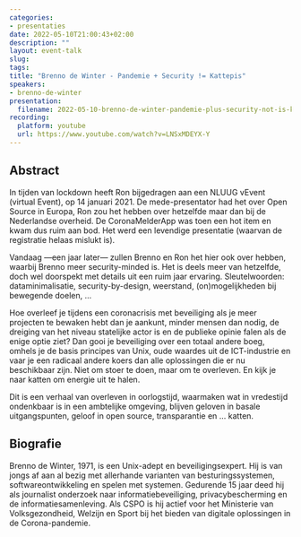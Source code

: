 ```yaml
---
categories:
- presentaties
date: 2022-05-10T21:00:43+02:00
description: ""
layout: event-talk
slug:
tags:
title: "Brenno de Winter - Pandemie + Security != Kattepis"
speakers:
- brenno-de-winter
presentation:
  filename: 2022-05-10-brenno-de-winter-pandemie-plus-security-not-is-kattepis.pdf
recording:
  platform: youtube
  url: https://www.youtube.com/watch?v=LNSxMDEYX-Y
---
```


## Abstract

In tijden van lockdown heeft Ron bijgedragen aan een NLUUG vEvent (virtual Event), op 14 januari 2021. De mede-presentator had het over Open Source in Europa, Ron zou het hebben over hetzelfde maar dan bij de Nederlandse overheid. De CoronaMelderApp was toen een hot item en kwam dus ruim aan bod. Het werd een levendige presentatie (waarvan de registratie helaas mislukt is).

Vandaag —een jaar later— zullen Brenno en Ron het hier ook over hebben, waarbij Brenno meer security-minded is. Het is deels meer van hetzelfde, doch wel doorspekt met details uit een ruim jaar ervaring. Sleutelwoorden: dataminimalisatie, security-by-design, weerstand, (on)mogelijkheden bij bewegende doelen, ...

Hoe overleef je tijdens een coronacrisis met beveiliging als je meer projecten te bewaken hebt dan je aankunt, minder mensen dan nodig, de dreiging van het niveau statelijke actor is en de publieke opinie falen als de enige optie ziet? Dan gooi je beveiliging over een totaal andere boeg, omhels je de basis principes van Unix, oude waardes uit de ICT-industrie en vaar je een radicaal andere koers dan alle oplossingen die er nu beschikbaar zijn. Niet om stoer te doen, maar om te overleven. En kijk je naar katten om energie uit te halen.

Dit is een verhaal van overleven in oorlogstijd, waarmaken wat in vredestijd ondenkbaar is in een ambtelijke omgeving, blijven geloven in basale uitgangspunten, geloof in open source, transparantie en ... katten.

## Biografie

Brenno de Winter, 1971, is een Unix-adept en beveiligingsexpert. Hij is van jongs af aan al bezig met allerhande varianten van besturingssystemen, softwareontwikkeling en spelen met systemen. Gedurende 15 jaar deed hij als journalist onderzoek naar informatiebeveiliging, privacybescherming en de informatiesamenleving. Als CSPO is hij actief voor het Ministerie van Volksgezondheid, Welzijn en Sport bij het bieden van digitale oplossingen in de Corona-pandemie.